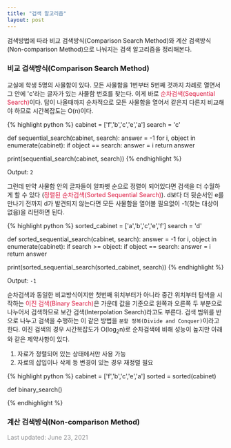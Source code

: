 ```yaml
---
title: "검색 알고리즘"
layout: post
---
```


검색방법에 따라 비교 검색방식(Comparison Search Method)와 계산 검색방식(Non-comparison Method)으로 나눠지는 검색 알고리즘을 정리해본다.


### 비교 검색방식(Comparison Search Method)

교실에 학생 5명의 사물함이 있다. 모든 사물함을 1번부터 5번째 것까지 차례로 열면서 그 안에 'c'라는 글자가 있는 사물함 번호를 찾는다. 이게 바로 <font color="crimson">순차검색(Sequential Search)</font>이다. 답이 나올때까지 순차적으로 모든 사물함을 열어서 같은지 다른지 비교해야 하므로 시간복잡도는 O(n)이다.

{% highlight python %}
cabinet = ['f','b','c','e','a']
search = 'c'

def sequential_search(cabinet, search):
  answer = -1
  for i, object in enumerate(cabinet):
    if object == search:
        answer = i
  return answer
  
print(sequential_search(cabinet, search))
{% endhighlight %}

Output:
```2```

그런데 만약 사물함 안의 글자들이 알파벳 순으로 정렬이 되어있다면 검색을 더 수월하게 할 수 있다 (<font color="crimson">정렬된 순차검색(Sorted Sequential Search)</font>). d보다 더 뒷순서인 e를 만나기 전까지 d가 발견되지 않는다면 모든 사물함을 열어볼 필요없이 -1(찾는 대상이 없음)을 리턴하면 된다.

{% highlight python %}
sorted_cabinet = ['a','b','c','e','f']
search = 'd'

def sorted_sequential_search(cabinet, search):
  answer = -1
  for i, object in enumerate(cabinet):
    if search >= object:
        if object == search:
            answer = i
  return answer
  
print(sorted_sequential_search(sorted_cabinet, search))
{% endhighlight %}

Output:
```-1```

순차검색과 동일한 비교방식이지만 첫번째 위치부터가 아니라 중간 위치부터 탐색을 시작하는 <font color="crimson">이진 검색(Binary Search)</font>은 가운데 값을 기준으로 왼쪽과 오른쪽 두 부분으로 나누어서 검색하므로 보간 검색(Interpolation Search)라고도 부른다. 검색 범위를 반으로 나누고 검색을 수행하는 이 같은 방법을 `분할 정복(Divide and Conquer)`이라고 한다. 이진 검색의 경우 시간복잡도가 O(log<sub>2</sub>n)로 순차검색에 비해 성능이 높지만 아래와 같은 제약사항이 있다.

1. 자료가 정렬되어 있는 상태에서만 사용 가능
2. 자료의 삽입이나 삭제 등 변경이 있는 경우 재정렬 필요

{% highlight python %}
cabinet = ['f','b','c','e','a']
sorted = sorted(cabinet)

def binary_search()

{% endhighlight %}


### 계산 검색방식(Non-comparison Method)



<font color='#909194'>Last updated: June 23, 2021</font>